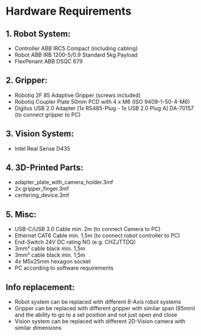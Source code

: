 # Hardware Requirements

## 1. Robot System:
- Controller ABB IRC5 Compact (including cabling)
- Robot ABB IRB 1200-5/0.9 Standard 5kg Payload
- FlexPenant ABB DSQC 679

## 2. Gripper:
- Robotiq 2F 85 Adaptive Gripper (screws included)
- Robotiq Coupler Plate 50mm PCD with 4 x M6 (ISO 9409-1-50-4-M6)
- Digitus USB 2.0 Adapter [1x RS485-Plug - 1x USB 2.0 Plug A] DA-70157 (to connect gripper to PC)

## 3. Vision System:
- Intel Real Sense D435

## 4. 3D-Printed Parts:
- adapter_plate_with_camera_holder.3mf
- 2x gripper_finger.3mf
- centering_device.3mf

## 5. Misc:
- USB-C/USB 3.0 Cable min. 2m (to connect Camera to PC)
- Ethernet CAT6 Cable min. 1,5m (to connect robot controller to PC)
- End-Switch 24V DC rating NO (e.g. CHZJTTDQ)
- 3mm² cable black min. 1,5m
- 3mm² cable black min. 1,5m
- 4x M5x25mm hexagon socket
- PC according to software requirements

## Info replacement:
- Robot system can be replaced with different 6-Axis robot systems
- Gripper can be replaced with different gripper with similar span (85mm) and the ability to go to a set position and not just open and close
- Vision system can be replaced with different 2D-Vision camera with similar dimensions
